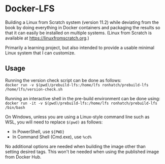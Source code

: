 # Docker-LFS

Building a Linux from Scratch system (version 11.2) while deviating from the book by doing everything in Docker containers and packaging the results so that it can easily be installed on multiple systems. (Linux from Scratch is available at https://linuxfromscratch.org.)

Primarily a learning project, but also intended to provide a usable minimal Linux system that I can customize.

## Usage

Running the version check script can be done as follows:  
`docker run -v $(pwd)/prebuild-lfs:/home/lfs ronhatch/prebuild-lfs /home/lfs/version-check.sh`

Running an interactive shell in the pre-build environment can be done using:  
`docker run -it -v $(pwd)/prebuild-lfs:/home/lfs ronhatch/prebuild-lfs /bin/bash`

On Windows, unless you are using a Linux-style command line such as WSL, you will need to replace `$(pwd)` as follows:
- In PowerShell, use `${PWD}`
- In Command Shell (Cmd.exe), use `%cd%`

No additional options are needed when building the image other than setting desired tags. This won't be needed when using the published image from Docker Hub.
